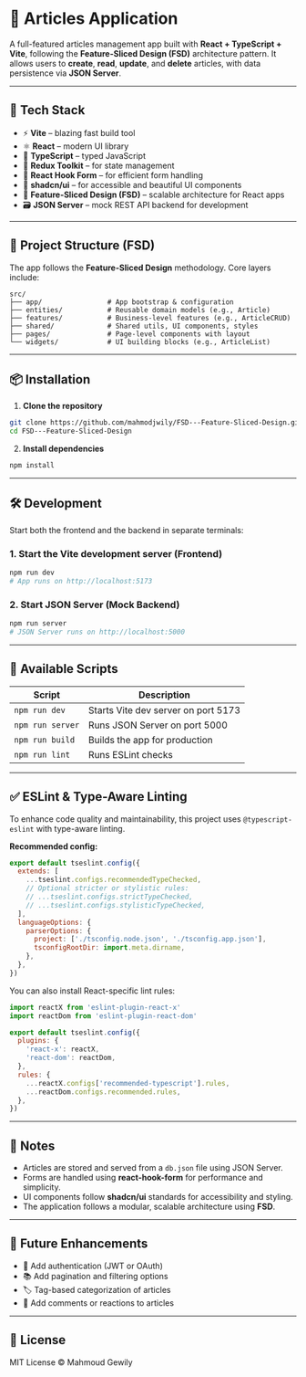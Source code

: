 # 📝 Articles Application

A full-featured articles management app built with **React + TypeScript + Vite**, following the **Feature-Sliced Design (FSD)** architecture pattern. It allows users to **create**, **read**, **update**, and **delete** articles, with data persistence via **JSON Server**.

---

## 🚀 Tech Stack

- ⚡ **Vite** – blazing fast build tool
- ⚛️ **React** – modern UI library
- 🔷 **TypeScript** – typed JavaScript
- 🧠 **Redux Toolkit** – for state management
- 🧾 **React Hook Form** – for efficient form handling
- 💅 **shadcn/ui** – for accessible and beautiful UI components
- 🧱 **Feature-Sliced Design (FSD)** – scalable architecture for React apps
- 🗃 **JSON Server** – mock REST API backend for development

---

## 📂 Project Structure (FSD)

The app follows the **Feature-Sliced Design** methodology. Core layers include:

```
src/
├── app/                # App bootstrap & configuration
├── entities/           # Reusable domain models (e.g., Article)
├── features/           # Business-level features (e.g., ArticleCRUD)
├── shared/             # Shared utils, UI components, styles
├── pages/              # Page-level components with layout
└── widgets/            # UI building blocks (e.g., ArticleList)
```

---

## 📦 Installation

1. **Clone the repository**

```bash
git clone https://github.com/mahmodjwily/FSD---Feature-Sliced-Design.git
cd FSD---Feature-Sliced-Design
```

2. **Install dependencies**

```bash
npm install
```

---

## 🛠 Development

Start both the frontend and the backend in separate terminals:

### 1. Start the Vite development server (Frontend)

```bash
npm run dev
# App runs on http://localhost:5173
```

### 2. Start JSON Server (Mock Backend)

```bash
npm run server
# JSON Server runs on http://localhost:5000
```

---

## 📃 Available Scripts

| Script           | Description                          |
|------------------|--------------------------------------|
| `npm run dev`    | Starts Vite dev server on port 5173  |
| `npm run server` | Runs JSON Server on port 5000        |
| `npm run build`  | Builds the app for production        |
| `npm run lint`   | Runs ESLint checks                   |

---

## ✅ ESLint & Type-Aware Linting

To enhance code quality and maintainability, this project uses `@typescript-eslint` with type-aware linting.

**Recommended config:**

```js
export default tseslint.config({
  extends: [
    ...tseslint.configs.recommendedTypeChecked,
    // Optional stricter or stylistic rules:
    // ...tseslint.configs.strictTypeChecked,
    // ...tseslint.configs.stylisticTypeChecked,
  ],
  languageOptions: {
    parserOptions: {
      project: ['./tsconfig.node.json', './tsconfig.app.json'],
      tsconfigRootDir: import.meta.dirname,
    },
  },
})
```

You can also install React-specific lint rules:

```js
import reactX from 'eslint-plugin-react-x'
import reactDom from 'eslint-plugin-react-dom'

export default tseslint.config({
  plugins: {
    'react-x': reactX,
    'react-dom': reactDom,
  },
  rules: {
    ...reactX.configs['recommended-typescript'].rules,
    ...reactDom.configs.recommended.rules,
  },
})
```

---

## 📘 Notes

- Articles are stored and served from a `db.json` file using JSON Server.
- Forms are handled using **react-hook-form** for performance and simplicity.
- UI components follow **shadcn/ui** standards for accessibility and styling.
- The application follows a modular, scalable architecture using **FSD**.

---

## 🧪 Future Enhancements

- 🔐 Add authentication (JWT or OAuth)
- 📚 Add pagination and filtering options
- 🏷 Tag-based categorization of articles
- 💬 Add comments or reactions to articles

---

## 📄 License

MIT License © Mahmoud Gewily

